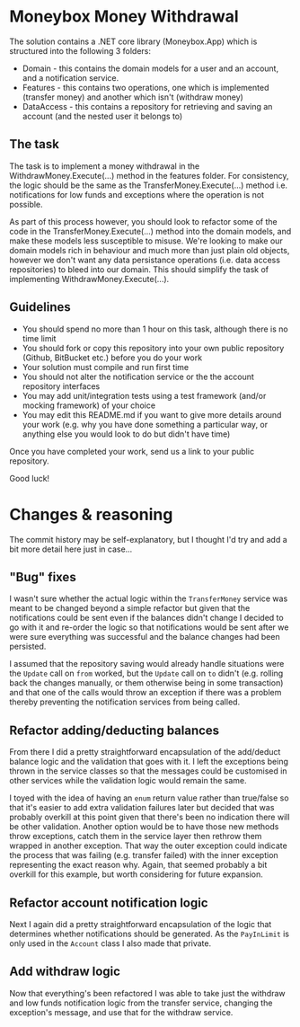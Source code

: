 # Moneybox Money Withdrawal

The solution contains a .NET core library (Moneybox.App) which is structured into the following 3 folders:

* Domain - this contains the domain models for a user and an account, and a notification service.
* Features - this contains two operations, one which is implemented (transfer money) and another which isn't (withdraw money)
* DataAccess - this contains a repository for retrieving and saving an account (and the nested user it belongs to)

## The task

The task is to implement a money withdrawal in the WithdrawMoney.Execute(...) method in the features folder. For consistency, the logic should be the same as the TransferMoney.Execute(...) method i.e. notifications for low funds and exceptions where the operation is not possible. 

As part of this process however, you should look to refactor some of the code in the TransferMoney.Execute(...) method into the domain models, and make these models less susceptible to misuse. We're looking to make our domain models rich in behaviour and much more than just plain old objects, however we don't want any data persistance operations (i.e. data access repositories) to bleed into our domain. This should simplify the task of implementing WithdrawMoney.Execute(...).

## Guidelines

* You should spend no more than 1 hour on this task, although there is no time limit
* You should fork or copy this repository into your own public repository (Github, BitBucket etc.) before you do your work
* Your solution must compile and run first time
* You should not alter the notification service or the the account repository interfaces
* You may add unit/integration tests using a test framework (and/or mocking framework) of your choice
* You may edit this README.md if you want to give more details around your work (e.g. why you have done something a particular way, or anything else you would look to do but didn't have time)

Once you have completed your work, send us a link to your public repository.

Good luck!

# Changes & reasoning

The commit history may be self-explanatory, but I thought I'd try and add a bit more detail here just in case...

## "Bug" fixes

I wasn't sure whether the actual logic within the `TransferMoney` service was meant to be changed beyond a simple refactor but given that the notifications could be sent even if the balances didn't change I decided to go with it and re-order the logic so that notifications would be sent after we were sure everything was successful and the balance changes had been persisted. 

I assumed that the repository saving would already handle situations were the `Update` call on `from` worked, but the `Update` call on `to` didn't (e.g. rolling back the changes manually, or them otherwise being in some transaction) and that one of the calls would throw an exception if there was a problem thereby preventing the notification services from being called.

## Refactor adding/deducting balances

From there I did a pretty straightforward encapsulation of the add/deduct balance logic and the validation that goes with it. I left the exceptions being thrown in the service classes so that the messages could be customised in other services while the validation logic would remain the same.

I toyed with the idea of having an `enum` return value rather than true/false so that it's easier to add extra validation failures later but decided that was probably overkill at this point given that there's been no indication there will be other validation. Another option would be to have those new methods throw exceptions, catch them in the service layer then rethrow them wrapped in another exception. That way the outer exception could indicate the process that was failing (e.g. transfer failed) with the inner exception representing the exact reason why. Again, that seemed probably a bit overkill for this example, but worth considering for future expansion.

## Refactor account notification logic

Next I again did a pretty straightforward encapsulation of the logic that determines whether notifications should be generated. As the `PayInLimit` is only used in the `Account` class I also made that private.

## Add withdraw logic

Now that everything's been refactored I was able to take just the withdraw and low funds notification logic from the transfer service, changing the exception's message, and use that for the withdraw service.
